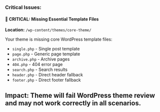 ### Critical Issues:

#### 🔴 **CRITICAL: Missing Essential Template Files**
**Location:** `/wp-content/themes/core-theme/`

Your theme is missing core WordPress template files:
- `single.php` - Single post template
- `page.php` - Generic page template
- `archive.php` - Archive pages
- `404.php` - 404 error page
- `search.php` - Search results
- `header.php` - Direct header fallback
- `footer.php` - Direct footer fallback

**Impact:** Theme will fail WordPress theme review and may not work correctly in all scenarios.
---
